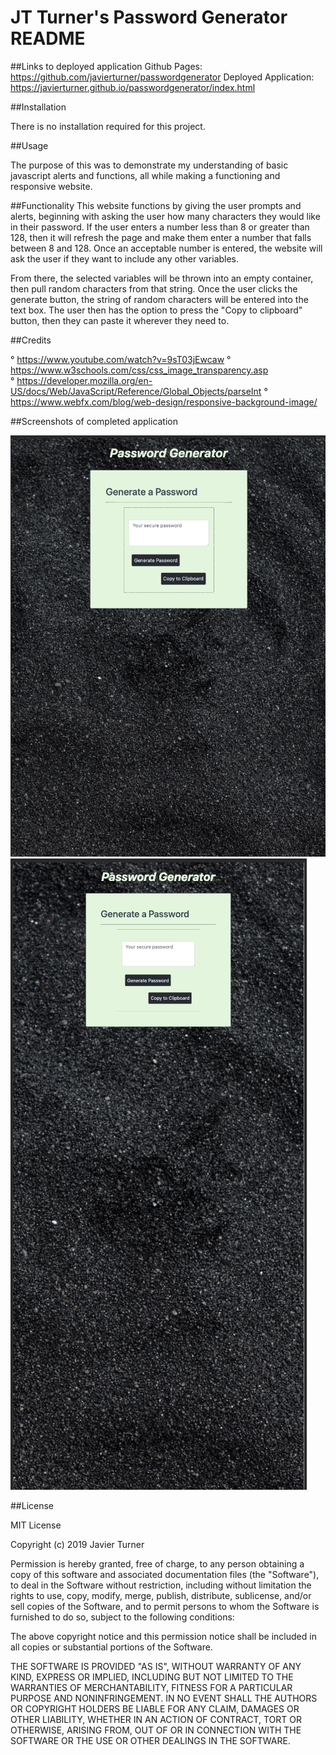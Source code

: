 # JT Turner's Password Generator README

##Links to deployed application
Github Pages: https://github.com/javierturner/passwordgenerator
Deployed Application: https://javierturner.github.io/passwordgenerator/index.html


##Installation

There is no installation required for this project.


##Usage

The purpose of this was to demonstrate my understanding of basic javascript alerts and functions, all while making a functioning and responsive website.


##Functionality
This website functions by giving the user prompts and alerts, beginning with asking the user how many characters they would like in their password. If the user enters a number less than 8 or greater than 128, then it will refresh the page and make them enter a number that falls between 8 and 128. Once an acceptable number is entered, the website will ask the user if they want to include any other variables. 

From there, the selected variables will be thrown into an empty container, then pull random characters from that string. Once the user clicks the generate button, the string of random characters will be entered into the text box. The user then has the option to press the "Copy to clipboard" button, then they can paste it wherever they need to. 


##Credits

° https://www.youtube.com/watch?v=9sT03jEwcaw
° https://www.w3schools.com/css/css_image_transparency.asp
° https://developer.mozilla.org/en-US/docs/Web/JavaScript/Reference/Global_Objects/parseInt
° https://www.webfx.com/blog/web-design/responsive-background-image/

##Screenshots of completed application

![iPad_passwordgenerator](assets/images/iPad_passwordgenerator.png)
![iPhone_passwordgenerator](assets/images/iPhone_passwordgenerator.png)


##License

MIT License

Copyright (c) 2019 Javier Turner

Permission is hereby granted, free of charge, to any person obtaining a copy
of this software and associated documentation files (the "Software"), to deal
in the Software without restriction, including without limitation the rights
to use, copy, modify, merge, publish, distribute, sublicense, and/or sell
copies of the Software, and to permit persons to whom the Software is
furnished to do so, subject to the following conditions:

The above copyright notice and this permission notice shall be included in all
copies or substantial portions of the Software.

THE SOFTWARE IS PROVIDED "AS IS", WITHOUT WARRANTY OF ANY KIND, EXPRESS OR
IMPLIED, INCLUDING BUT NOT LIMITED TO THE WARRANTIES OF MERCHANTABILITY,
FITNESS FOR A PARTICULAR PURPOSE AND NONINFRINGEMENT. IN NO EVENT SHALL THE
AUTHORS OR COPYRIGHT HOLDERS BE LIABLE FOR ANY CLAIM, DAMAGES OR OTHER
LIABILITY, WHETHER IN AN ACTION OF CONTRACT, TORT OR OTHERWISE, ARISING FROM,
OUT OF OR IN CONNECTION WITH THE SOFTWARE OR THE USE OR OTHER DEALINGS IN THE
SOFTWARE.